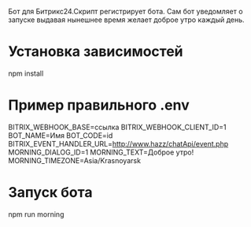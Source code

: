 Бот для Битрикс24.Скрипт регистрирует бота. Сам бот уведомляет о запуске выдавая нынешнее время желает доброе утро каждый день.
# Установка зависимостей
npm install

# Пример правильного .env
BITRIX_WEBHOOK_BASE=ссылка
BITRIX_WEBHOOK_CLIENT_ID=1
BOT_NAME=Имя
BOT_CODE=id
BITRIX_EVENT_HANDLER_URL=http://www.hazz/chatApi/event.php
MORNING_DIALOG_ID=1
MORNING_TEXT=Доброе утро!
MORNING_TIMEZONE=Asia/Krasnoyarsk

# Запуск бота
npm run morning
